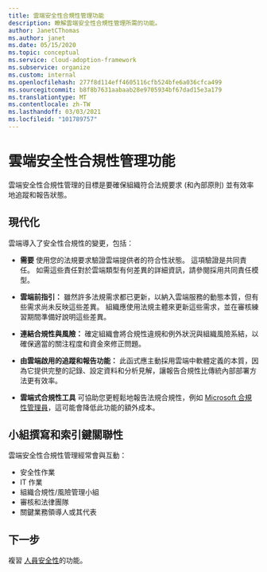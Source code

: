 ```yaml
---
title: 雲端安全性合規性管理功能
description: 瞭解雲端安全性合規性管理所需的功能。
author: JanetCThomas
ms.author: janet
ms.date: 05/15/2020
ms.topic: conceptual
ms.service: cloud-adoption-framework
ms.subservice: organize
ms.custom: internal
ms.openlocfilehash: 277f8d114eff4605116cfb524bfe6a036cfca499
ms.sourcegitcommit: b8f8b7631aabaab28e9705934bf67dad15e3a179
ms.translationtype: MT
ms.contentlocale: zh-TW
ms.lasthandoff: 03/03/2021
ms.locfileid: "101789757"
---
```

# <a name="cloud-security-compliance-management-functions"></a>雲端安全性合規性管理功能

雲端安全性合規性管理的目標是要確保組織符合法規要求 (和內部原則) 並有效率地追蹤和報告狀態。

## <a name="modernization"></a>現代化

雲端導入了安全性合規性的變更，包括：

- **需要** 使用您的法規要求驗證雲端提供者的符合性狀態。 這項驗證是共同責任。 如需這些責任對於雲端類型有何差異的詳細資訊，請參閱採用共同責任模型。

- **雲端前指引：** 雖然許多法規需求都已更新，以納入雲端服務的動態本質，但有些需求尚未反映這些差異。 組織應使用法規主體來更新這些需求，並在審核練習期間準備好說明這些差異。
- **連結合規性與風險：** 確定組織會將合規性違規和例外狀況與組織風險系結，以確保適當的關注程度和資金來修正問題。
- **由雲端啟用的追蹤和報告功能：** 此函式應主動採用雲端中軟體定義的本質，因為它提供完整的記錄、設定資料和分析見解，讓報告合規性比傳統內部部署方法更有效率。
- **雲端式合規性工具** 可協助您更輕鬆地報告法規合規性，例如 [Microsoft 合規性管理員](/microsoft-365/compliance/compliance-manager)，這可能會降低此功能的額外成本。

## <a name="team-composition-and-key-relationships"></a>小組撰寫和索引鍵關聯性

雲端安全性合規性管理經常會與互動：

- 安全性作業
- IT 作業
- 組織合規性/風險管理小組
- 審核和法律團隊
- 關鍵業務領導人或其代表

## <a name="next-steps"></a>下一步

複習 [人員安全性](./cloud-security-people.md)的功能。
